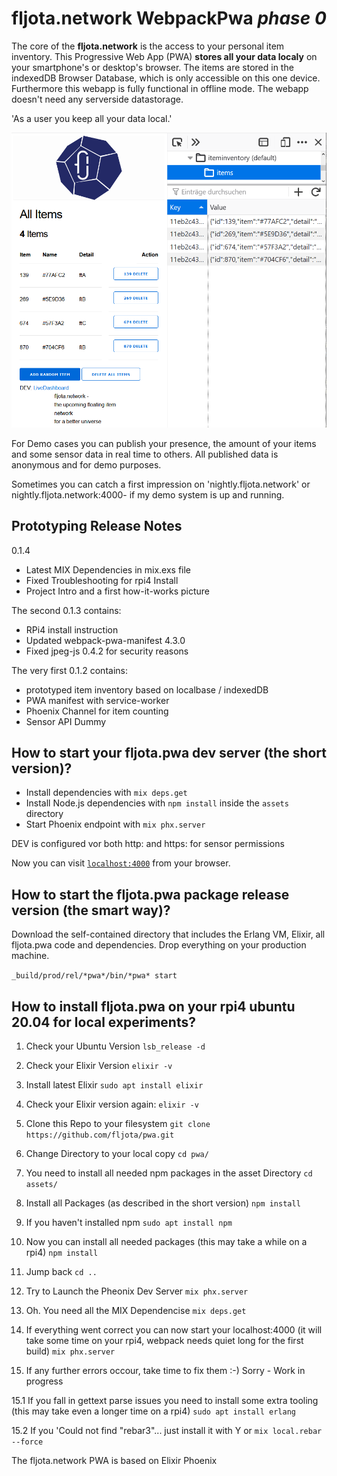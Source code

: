 # fljota.network WebpackPwa _phase 0_ 

The core of the **fljota.network** is the access to your personal item inventory. This Progressive Web App (PWA) **stores all your data localy** on your smartphone's or desktop's browser. The items are stored in the indexedDB Browser Database, which is only accessible on this one device. Furthermore this webapp is fully functional in offline mode. The webapp doesn't need any serverside datastorage. 

'As a user you keep all your data local.'

![Local Item Inventory left Users View - right IndexedDB View](how-it-works/01_indexeddb.png)

For Demo cases you can publish your presence, the amount of your items and some sensor data in real time to others. All published data is anonymous and for demo purposes.

Sometimes you can catch a first impression on 'nightly.fljota.network' or nightly.fljota.network:4000- if my demo system is up and running.


## Prototyping Release Notes

0.1.4
- Latest MIX Dependencies in mix.exs file
- Fixed Troubleshooting for rpi4 Install
- Project Intro and a first how-it-works picture

The second 0.1.3 contains:

- RPi4 install instruction
- Updated webpack-pwa-manifest 4.3.0
- Fixed jpeg-js 0.4.2 for security reasons

The very first 0.1.2 contains:

- prototyped item inventory based on localbase / indexedDB
- PWA manifest with service-worker
- Phoenix Channel for item counting
- Sensor API Dummy


## How to start your fljota.pwa dev server (the short version)?

  * Install dependencies with `mix deps.get`
  * Install Node.js dependencies with `npm install` inside the `assets` directory
  * Start Phoenix endpoint with `mix phx.server`

DEV is configured vor both http: and https: for sensor permissions

Now you can visit [`localhost:4000`](http://localhost:4000) from your browser.

## How to start the fljota.pwa package release version (the smart way)?

Download the self-contained directory that includes the Erlang VM, Elixir, all fljota.pwa code and dependencies. Drop everything on your production machine. 

`_build/prod/rel/*pwa*/bin/*pwa* start`

## How to install fljota.pwa on your rpi4 ubuntu 20.04 for local experiments?

1. Check your Ubuntu Version
`lsb_release -d`

2. Check your Elixir Version
`elixir -v`

3. Install latest Elixir
`sudo apt install elixir`

4. Check your Elixir version again:
 `elixir -v`

5. Clone this Repo to your filesystem
`git clone https://github.com/fljota/pwa.git`

6. Change Directory to your local copy
`cd pwa/`

7. You need to install all needed npm packages in the asset Directory
`cd assets/`

8. Install all Packages (as described in the short version)
`npm install`

9. If you haven't installed npm
`sudo apt install npm`

10. Now you can install all needed packages (this may take a while on a rpi4)
`npm install`

11. Jump back
`cd ..`

12. Try to Launch the Pheonix Dev Server
`mix phx.server`

13. Oh. You need all the MIX Dependencise
`mix deps.get`

14. If everything went correct you can now start your localhost:4000 (it will take some time on your rpi4, webpack needs quiet long for the first build)
`mix phx.server`

15. If any further errors occour, take time to fix them
:-) Sorry - Work in progress

15.1 If you fall in gettext parse issues you need to install some extra tooling (this may take even a longer time on a rpi4)
`sudo apt install erlang`

15.2 If you 'Could not find "rebar3"... just install it with Y or
`mix local.rebar --force`

The fljota.network PWA is based on Elixir Phoenix
